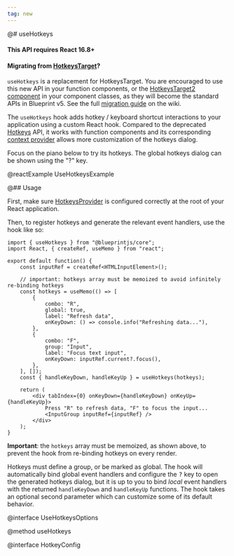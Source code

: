 ```yaml
---
tag: new
---
```


@# useHotkeys

<div class="@ns-callout @ns-intent-warning @ns-icon-warning-sign">
    <h4 class="@ns-heading">This API requires React 16.8+</h4>
</div>

<div class="@ns-callout @ns-intent-primary @ns-icon-info-sign">
    <h4 class="@ns-heading">

Migrating from [HotkeysTarget](#core/components/hotkeys)?

</h4>

`useHotkeys` is a replacement for HotkeysTarget. You are encouraged to use this new API in your function
components, or the [HotkeysTarget2 component](#core/components/hotkeys-target2) in your component classes,
as they will become the standard APIs in Blueprint v5. See the full
[migration guide](https://github.com/palantir/blueprint/wiki/HotkeysTarget-&-useHotkeys-migration) on the wiki.

</div>

The `useHotkeys` hook adds hotkey / keyboard shortcut interactions to your application using a custom React hook.
Compared to the deprecated [Hotkeys](#core/components/hotkeys) API, it works with function components and its
corresponding [context provider](#core/context/hotkeys-provider) allows more customization of the hotkeys dialog.

Focus on the piano below to try its hotkeys. The global hotkeys dialog can be shown using the "?" key.

@reactExample UseHotkeysExample

@## Usage

First, make sure [HotkeysProvider](#core/context/hotkeys-provider) is configured correctly at the root of your
React application.

Then, to register hotkeys and generate the relevant event handlers, use the hook like so:

```tsx
import { useHotkeys } from "@blueprintjs/core";
import React, { createRef, useMemo } from "react";

export default function() {
    const inputRef = createRef<HTMLInputElement>();

    // important: hotkeys array must be memoized to avoid infinitely re-binding hotkeys
    const hotkeys = useMemo(() => [
        {
            combo: "R",
            global: true,
            label: "Refresh data",
            onKeyDown: () => console.info("Refreshing data..."),
        },
        {
            combo: "F",
            group: "Input",
            label: "Focus text input",
            onKeyDown: inputRef.current?.focus(),
        },
    ], []);
    const { handleKeyDown, handleKeyUp } = useHotkeys(hotkeys);

    return (
        <div tabIndex={0} onKeyDown={handleKeyDown} onKeyUp={handleKeyUp}>
            Press "R" to refresh data, "F" to focus the input...
            <InputGroup inputRef={inputRef} />
        </div>
    );
}
```

__Important__: the `hotkeys` array must be memoized, as shown above, to prevent the hook from re-binding
hotkeys on every render.

Hotkeys must define a group, or be marked as global. The hook will automatically bind global event handlers
and configure the <kbd>?</kbd> key to open the generated hotkeys dialog, but it is up to you to bind _local_
event handlers with the returned `handleKeyDown` and `handleKeyUp` functions. The hook takes an optional
second parameter which can customize some of its default behavior.

@interface UseHotkeysOptions

@method useHotkeys

@interface HotkeyConfig
